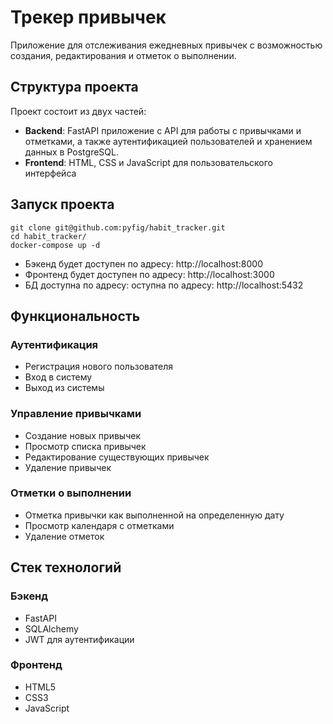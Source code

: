 # Трекер привычек

Приложение для отслеживания ежедневных привычек с возможностью создания, редактирования и отметок о выполнении.

## Структура проекта

Проект состоит из двух частей:
- **Backend**: FastAPI приложение с API для работы с привычками и отметками, а также аутентификацией пользователей и хранением данных в PostgreSQL.
- **Frontend**: HTML, CSS и JavaScript для пользовательского интерфейса

## Запуск проекта

```
git clone git@github.com:pyfig/habit_tracker.git
cd habit_tracker/
docker-compose up -d
```
- Бэкенд будет доступен по адресу: http://localhost:8000
- Фронтенд будет доступен по адресу: http://localhost:3000
- БД доступна по адресу: оступна по адресу: http://localhost:5432

## Функциональность

### Аутентификация
- Регистрация нового пользователя
- Вход в систему
- Выход из системы

### Управление привычками
- Создание новых привычек
- Просмотр списка привычек
- Редактирование существующих привычек
- Удаление привычек

### Отметки о выполнении
- Отметка привычки как выполненной на определенную дату
- Просмотр календаря с отметками
- Удаление отметок

## Cтек технологий

### Бэкенд
- FastAPI
- SQLAlchemy
- JWT для аутентификации

### Фронтенд
- HTML5
- CSS3
- JavaScript
